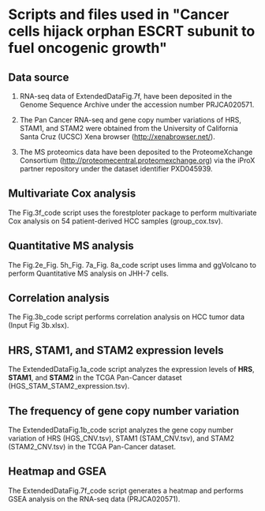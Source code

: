 # Scripts and files used in "Cancer cells hijack orphan ESCRT subunit to fuel oncogenic growth"
## Data source

1. RNA-seq data of ExtendedDataFig.7f, have been deposited in the Genome Sequence Archive under the accession number PRJCA020571.

2. The Pan Cancer RNA-seq and gene copy number variations of HRS, STAM1, and STAM2 were obtained from the University of California Santa Cruz (UCSC) Xena browser (http://xenabrowser.net/).

3. The MS proteomics data have been deposited to the ProteomeXchange Consortium (http://proteomecentral.proteomexchange.org) via the iProX partner repository under the dataset identifier PXD045939.

## Multivariate Cox analysis
The Fig.3f_code script uses the forestploter package to perform multivariate Cox analysis on 54 patient-derived HCC samples (group_cox.tsv).
## Quantitative MS analysis
The Fig.2e_Fig. 5h_Fig. 7a_Fig. 8a_code script uses limma and ggVolcano to perform Quantitative MS analysis on JHH-7 cells.
## Correlation analysis
The Fig.3b_code script performs correlation analysis on HCC tumor data (Input Fig 3b.xlsx).
## **HRS**, **STAM1**, and **STAM2** expression levels
The ExtendedDataFig.1a_code script analyzes the expression levels of **HRS**, **STAM1**, and **STAM2** in the TCGA Pan-Cancer dataset (HGS_STAM_STAM2_expression.tsv).
## The frequency of gene copy number variation
The ExtendedDataFig.1b_code script analyzes the gene copy number variation of HRS (HGS_CNV.tsv), STAM1 (STAM_CNV.tsv), and STAM2 (STAM2_CNV.tsv) in the TCGA Pan-Cancer dataset.
## Heatmap and GSEA
The ExtendedDataFig.7f_code script generates a heatmap and performs GSEA analysis on the RNA-seq data (PRJCA020571).
